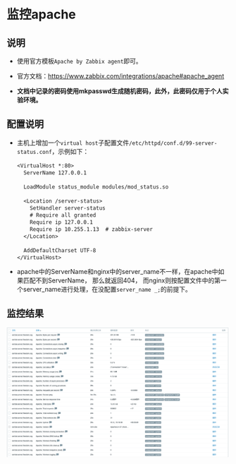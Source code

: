 # 监控apache


## 说明
- 使用官方模板`Apache by Zabbix agent`即可。

- 官方文档：https://www.zabbix.com/integrations/apache#apache_agent

- **文档中记录的密码使用mkpasswd生成随机密码，此外，此密码仅用于个人实验环境。**


## 配置说明
- 主机上增加一个`virtual host`子配置文件`/etc/httpd/conf.d/99-server-status.conf`，示例如下：
  ```
  <VirtualHost *:80>
    ServerName 127.0.0.1
  
    LoadModule status_module modules/mod_status.so
  
    <Location /server-status>
      SetHandler server-status
      # Require all granted
      Require ip 127.0.0.1
      Require ip 10.255.1.13  # zabbix-server
    </Location>
  
    AddDefaultCharset UTF-8
  </VirtualHost>
  ```

- apache中的ServerName和nginx中的server_name不一样，在apache中如果匹配不到ServerName， 那么就返回404，
  而nginx则按配置文件中的第一个server_name进行处理，在没配置`server_name _;`的前提下。


## 监控结果
![Apache-by-Zabbix-agent.png](images/Apache-by-Zabbix-agent.png)